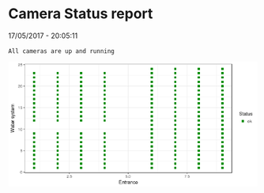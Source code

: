 Camera Status report
================
17/05/2017 - 20:05:11

    All cameras are up and running

![](camreport_files/figure-markdown_github/unnamed-chunk-2-1.png)
